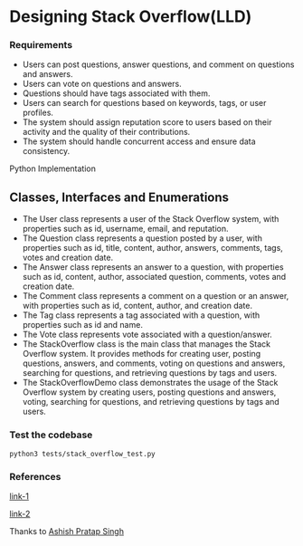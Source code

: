 <h1> Designing Stack Overflow(LLD) </h1>

<h3> Requirements </h3>

- Users can post questions, answer questions, and comment on questions and answers.
- Users can vote on questions and answers.
- Questions should have tags associated with them.
- Users can search for questions based on keywords, tags, or user profiles.
- The system should assign reputation score to users based on their activity and the quality of their contributions.
- The system should handle concurrent access and ensure data consistency.

Python Implementation

<h2> Classes, Interfaces and Enumerations </h2>

- The User class represents a user of the Stack Overflow system, with properties such as id, username, email, and reputation.
- The Question class represents a question posted by a user, with properties such as id, title, content, author, answers, comments, tags, votes and creation date.
- The Answer class represents an answer to a question, with properties such as id, content, author, associated question, comments, votes and creation date.
- The Comment class represents a comment on a question or an answer, with properties such as id, content, author, and creation date.
- The Tag class represents a tag associated with a question, with properties such as id and name.
- The Vote class represents vote associated with a question/answer.
- The StackOverflow class is the main class that manages the Stack Overflow system. It provides methods for creating user, posting questions, answers, and comments, voting on questions and answers, searching for questions, and retrieving questions by tags and users.
- The StackOverflowDemo class demonstrates the usage of the Stack Overflow system by creating users, posting questions and answers, voting, searching for questions, and retrieving questions by tags and users.


<h3> Test the codebase </h3>

```python3 tests/stack_overflow_test.py```

<h3> References </h3>

[link-1](https://github.com/ashishps1/awesome-low-level-design/blob/main/problems/stack-overflow.md)

[link-2](https://docs.python.org/3.0/tutorial/index.html)

Thanks to [Ashish Pratap Singh](https://github.com/ashishps1)

